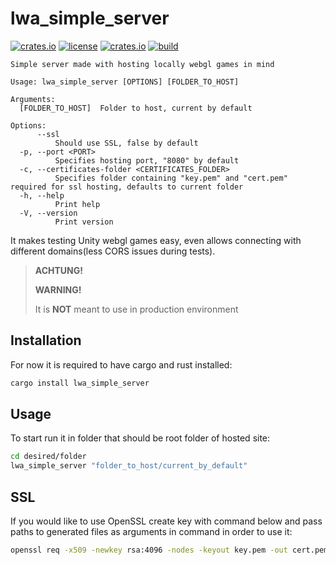 # lwa_simple_server

[![crates.io](https://img.shields.io/crates/v/lwa_simple_server.svg)](https://crates.io/crates/lwa_simple_server)
[![license](https://img.shields.io/crates/l/lwa_simple_server)](https://github.com/NiklasEi/lwa_simple_server#license)
[![crates.io](https://img.shields.io/crates/d/lwa_simple_server.svg)](https://crates.io/crates/lwa_simple_server)
[![build](https://github.com/Leinnan/lwa_simple_server/actions/workflows/rust.yml/badge.svg)](https://github.com/Leinnan/lwa_simple_server/actions/workflows/rust.yml)

```
Simple server made with hosting locally webgl games in mind

Usage: lwa_simple_server [OPTIONS] [FOLDER_TO_HOST]

Arguments:
  [FOLDER_TO_HOST]  Folder to host, current by default

Options:
      --ssl
          Should use SSL, false by default
  -p, --port <PORT>
          Specifies hosting port, "8080" by default
  -c, --certificates-folder <CERTIFICATES_FOLDER>
          Specifies folder containing "key.pem" and "cert.pem" required for ssl hosting, defaults to current folder
  -h, --help
          Print help
  -V, --version
          Print version
```

It makes testing Unity webgl games easy, even allows connecting with different domains(less CORS issues during tests).

> **ACHTUNG!**
>
> **WARNING!**
>
> It is **NOT** meant to use in production environment

## Installation

For now it is required to have cargo and rust installed:

```bash
cargo install lwa_simple_server
```

## Usage

To start run it in folder that should be root folder of hosted site:

```bash
cd desired/folder
lwa_simple_server "folder_to_host/current_by_default"
```


## SSL

If you would like to use OpenSSL create key with command below and pass paths to generated files as arguments in command in order to use it:

```bash
openssl req -x509 -newkey rsa:4096 -nodes -keyout key.pem -out cert.pem -days 365 -subj '/CN=localhost'
```
